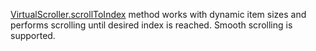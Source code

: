 [VirtualScroller.scrollToIndex](https://af-utils.vercel.app/virtual/reference/virtual-core.virtualscroller.scrolltoindex.md) method
works with dynamic item sizes and performs scrolling until desired index is reached. Smooth scrolling is supported.
